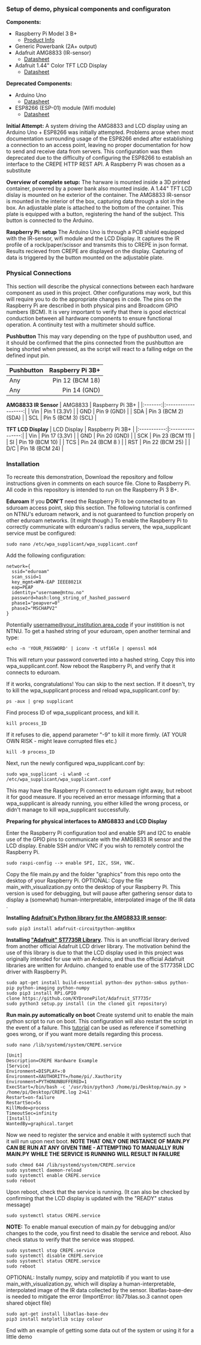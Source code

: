 ### Setup of demo, physical components and configuraton

**Components:**
- Raspberry Pi Model 3 B+
  - [Product Info](https://www.raspberrypi.org/products/raspberry-pi-3-model-b-plus/)
- Generic Powerbank (2A+ output)
- Adafruit AMG8833   (IR-sensor)
  - [Datasheet](https://cdn-learn.adafruit.com/downloads/pdf/adafruit-amg8833-8x8-thermal-camera-sensor.pdf?timestamp=1552457921)
- Adafruit 1.44" Color TFT LCD Display 
  - [Datasheet](https://cdn-learn.adafruit.com/downloads/pdf/adafruit-1-44-color-tft-with-micro-sd-socket.pdf?timestamp=1552457427)

**Deprecated Components:**
- Arduino Uno       
  - [Datasheet](https://www.terraelectronica.ru/pdf/show?pdf_file=%2Fz%2FDatasheet%2FU%2FUNO_R3(CH340G).pdf&fbclid=IwAR2FrlMjTS1hMZOYdpzgNwjVe-th5LTBIL-3l3MgKYxddCArinXqffufGAc)
- ESP8266 (ESP-01) module (Wifi module)
  - [Datasheet](http://wiki.ai-thinker.com/_media/esp8266/docs/a001ps01a2_esp-01_product_specification_v1.2.pdf?fbclid=IwAR2E6Dpguf-HQLodjZ8DdVEVA4pAAcRWWhqb_sUmmcb46i1hmuMgdBjYaW4)
  
**Initial Attempt:**
A system driving the AMG8833 and LCD display using an Arduino Uno + ESP8266 was initially attempted. Problems arose when most documentation surrounding usage of the ESP8266 ended after establishing a connection to an access point, leaving no proper documentation for how to send and receive data from servers. This configuration was then deprecated due to the difficulty of configuring the ESP8266 to establish an interface to the CREPE HTTP REST API. 
A Raspberry Pi was chosen as a substitute 

**Overview of complete setup:**
The harware is mounted inside a 3D printed container, powered by a power bank also mounted inside. A 1.44" TFT LCD dislay is mounted on he exterior of the container. The AMG8833 IR-sensor is mounted in the interior of the box, capturing data through a slot in the box. An adjustable plate is attached to the bottom of the container. This plate is equipped with a button, registering the hand of the subject. This button is connected to the Arduino.

**Raspberry Pi: setup**
The Arduino Uno is through a PCB shield equipped with the IR-sensor, wifi module and the LCD Display. It captures the IR profile of a rock/paper/scissor and transmits this to CREPE in json format. Results recieved from CREPE are displayed on the display. Capturing of data is triggered by the button mounted on the adjustable plate. 

### Physical Connections
This section will describe the physical connections between each hardware component as used in this project. Other configurations may work, but this will require you to do the appropriate changes in code. The pins on the Raspberry Pi are described in both physical pins and Broadcom GPIO numbers (BCM). 
It is very important to verify that there is good electrical conduction between all hardware components to ensure functional operation. A continuity test with a multimeter should suffice.

**Pushbutton**
This may vary depending on the type of pushbutton used, and it should be confirmed that the pins connected from the pushbutton are being shorted when pressed, as the script will react to a falling edge on the defined input pin.

| Pushbutton | Raspberry Pi 3B+ |
|------------|-----------------:|
| Any        |  Pin 12 (BCM 18) |
| Any        |     Pin 14 (GND) |

**AMG8833 IR Sensor**
| AMG8833 |   Raspberry Pi 3B+  |
|:-------:|:-------------------:|
| Vin     |        Pin 1 (3.3V) |
| GND     |         Pin 9 (GND) |
| SDA     | Pin 3 (BCM 2) (SDA) |
| SCL     | Pin 5 (BCM 3) (SCL) |

**TFT LCD Display**
| LCD Display | Raspberry Pi 3B+ |
|:-----------:|:----------------:|
| Vin         |    Pin 17 (3.3V) |
| GND         |     Pin 20 (GND) |
| SCK         |  Pin 23 (BCM 11) |
| SI          |  Pin 19 (BCM 10) |
| TCS         |  Pin 24 (BCM 8 ) |
| RST         |  Pin 22 (BCM 25) |
| D/C         |  Pin 18 (BCM 24) |

### Installation

To recreate this demonstration, Download the repository and follow instructions given in comments on each source file. Clone to Raspberry Pi. All code in this repository is intended to run on the Raspberry Pi 3 B+.

**Eduroam**
If you **DON'T** need the Raspberry Pi to be connected to an sduroam access point, skip this section. The following tutorial is confirmed on NTNU's eduroam network, and is not guaranteed to function properly on other eduroam networks. (It might though.)
To enable the Raspberry Pi to correctly communicate with eduroam's radius servers, the wpa_supplicant service must be configured:

```
sudo nano /etc/wpa_supplicant/wpa_supplicant.conf
```
Add the following configuration:
```
network={
  ssid="eduroam"
  scan_ssid=1
  key_mgmt=WPA-EAP IEEE8021X
  eap=PEAP
  identity="username@ntnu.no" 
  password=hash:long_string_of_hashed_password
  phase1="peapver=0"
  phase2="MSCHAPV2"
}
```
Potentially username@your_institution.area_code if your institition is not NTNU.
To get a hashed string of your eduroam, open another terminal and type:
```
echo -n 'YOUR_PASSWORD' | iconv -t utf16le | openssl md4
```
This will return your password converted into a hashed string. Copy this into wpa_supplicant.conf.
Now reboot the Raspberry Pi, and verify that it connects to eduroam.

If it works, congratulations! You can skip to the next section.
If it doesn't, try to kill the wpa_supplicant process and reload wpa_supplicant.conf by: 
```
ps -aux | grep supplicant
```
Find process ID of wpa_supplicant process, and kill it.
```
kill process_ID
```
If it refuses to die, append parameter "-9" to kill it more firmly. (AT YOUR OWN RISK - might leave corrupted files etc.)
```
kill -9 process_ID
```
Next, run the newly configured wpa_supplicant.conf by:
```
sudo wpa_supplicant -i wlan0 -c /etc/wpa_supplicant/wpa_supplicant.conf
```
This may have the Raspberry Pi connect to eduroam right away, but reboot it for good measure.
If you received an error message informing that a wpa_supplicant is already running, you either killed the wrong process, or didn't manage to kill wpa_supplicant successfully.

**Preparing for physical interfaces to AMG8833 and LCD Display**

Enter the Raspberry Pi configuration tool and enable SPI and I2C to enable use of the GPIO pins to communicate with the AMG8833 IR sensor and the LCD display. Enable SSH and/or VNC if you wish to remotely control the Raspberry Pi. 
```
sudo raspi-config --> enable SPI, I2C, SSH, VNC.
```

Copy the file main.py and the folder "graphics" from this repo onto the desktop of your Raspberry Pi. 
OPTIONAL: Copy the file main_with_visualization.py onto the desktop of your Raspberry Pi. This version is used for debugging, but will pause after gathering sensor data to display a (somewhat) human-interpretable, interpolated image of the IR data .

**Installing [Adafruit's Python library for the AMG8833 IR sensor](https://github.com/adafruit/Adafruit_CircuitPython_AMG88xx):**
```
sudo pip3 install adafruit-circuitpython-amg88xx
```

**Installing ["Adafruit" ST7735R Library](https://github.com/KYDronePilot/Adafruit_ST7735r).** 
This is an unofficial library derived from another official Adafruit LCD driver library. The motivation behind the use of this library is due to that the LCD display used in this project was originally intended for use with an Arduino, and thus the official Adafruit libraries are written for Arduino.  changed to enable use of the ST7735R LDC driver with Raspberry Pi. 

```
sudo apt-get install build-essential python-dev python-smbus python-pip python-imaging python-numpy
sudo pip3 install RPi.GPIO
clone https://github.com/KYDronePilot/Adafruit_ST7735r
sudo python3 setup.py install (in the cloned git repository)
```

**Run main.py automatically on boot**
Create systemd unit to enable the main python script to run on boot. This configuration will also restart the script in the event of a failure. This [tutorial](https://www.raspberrypi-spy.co.uk/2015/10/how-to-autorun-a-python-script-on-boot-using-systemd/) can be used as reference if something goes wrong, or if you want more details regarding this process.
```
sudo nano /lib/systemd/system/CREPE.service
```

```
[Unit]
Description=CREPE Hardware Example
[Service]
Environment=DISPLAY=:0
Environment=XAUTHORITY=/home/pi/.Xauthority
Environment=PYTHONUNBUFFERED=1
ExecStart=/bin/bash -c '/usr/bin/python3 /home/pi/Desktop/main.py > /home/pi/Desktop/CREPE.log 2>&1'
Restart=on-failure
RestartSec=5s
KillMode=process
TimeoutSec=infinity
[Install]
WantedBy=graphical.target
```

Now we need to register the service and enable it with systemctl such that it will run upon next boot.  **NOTE THAT ONLY ONE INSTANCE OF MAIN.PY CAN BE RUN AT ANY GIVEN TIME - ATTEMPTING TO MANUALLY RUN MAIN.PY WHILE THE SERVICE IS RUNNING WILL RESULT IN FAILURE**
```
sudo chmod 644 /lib/systemd/system/CREPE.service
sudo systemctl daemon-reload
sudo systemctl enable CREPE.service
sudo reboot
```

Upon reboot, check that the service is running. (It can also be checked by confirming that the LCD display is updated with the "READY" status message)
```
sudo systemctl status CREPE.service
```

**NOTE:** To enable manual execution of main.py for debugging and/or changes to the code, you first need to disable the service and reboot. Also check status to verify that the service was stopped.
```
sudo systemctl stop CREPE.service
sudo systemctl disable CREPE.service
sudo systemctl status CREPE.service
sudo reboot
```

OPTIONAL: Instally numpy, scipy and matplotlib if you want to use main_with_visualization.py, which will display a human-interpretable, interpolated image of the IR data collected by the sensor.
libatlas-base-dev is needed to mitigate the error (ImportError: lib77blas.so.3 cannot open shared object file)
```
sudo apt-get install libatlas-base-dev 
pip3 install matplotlib scipy colour
```

End with an example of getting some data out of the system or using it for a little demo
